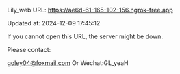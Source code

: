 Lily_web URL: https://ae6d-61-165-102-156.ngrok-free.app

Updated at: 2024-12-09 17:45:12

If you cannot open this URL, the server might be down.

Please contact: 

goley04@foxmail.com Or Wechat:GL_yeaH